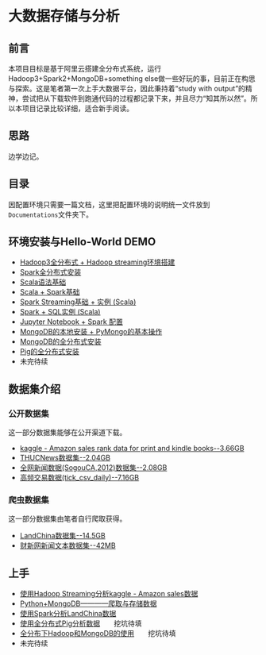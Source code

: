 # 大数据存储与分析

## 前言  

本项目目标是基于阿里云搭建全分布式系统，运行Hadoop3+Spark2+MongoDB+something else做一些好玩的事，目前正在构思与探索。这是笔者第一次上手大数据平台，因此秉持着“study with output”的精神，尝试把从下载软件到跑通代码的过程都记录下来，并且尽力“知其所以然”。所以本项目记录比较详细，适合新手阅读。

## 思路

边学边记。
 
## 目录  

因配置环境只需要一篇文档，这里把配置环境的说明统一文件放到`Documentations`文件夹下。

## 环境安装与Hello-World DEMO
 
- [Hadoop3全分布式 + Hadoop streaming环境搭建](./Documentations/Hadoop_distribute.md)
- [Spark全分布式安装](./Documentations/Spark_distribute.md)
- [Scala语法基础](./Documentations/ScalaBasic.md)
- [Scala + Spark基础](./Documentations/ScalaSpark.md)
- [Spark Streaming基础 + 实例 (Scala)](./Documentations/SparkStreaming_Scala.md)
- [Spark + SQL实例 (Scala)](./Documentations/SparkSQLDEMO_Scala.md)
- [Jupyter Notebook + Spark 配置](./Documentations/JupyterNotebook.md)
- [MongoDB的本地安装 + PyMongo的基本操作](./Documentations/MongoDB_standalone.md)
- [MongoDB的全分布式安装](./Documentations/MongoDB_distribute.md)
- [Pig的全分布式安装](./Documentations/Pig_distribute.md)
- 未完待续

## 数据集介绍

### 公开数据集

这一部分数据集能够在公开渠道下载。  

- [kaggle - Amazon sales rank data for print and kindle books--3.66GB](./Documentations/public_datas.md)
- [THUCNews数据集--2.04GB](./Documentations/public_datas.md)
- [全网新闻数据(SogouCA,2012)数据集--2.08GB](./Documentations/public_datas.md)
- [高频交易数据(tick_csv_daily)--7.16GB](./Documentations/public_datas.md)


### 爬虫数据集

这一部分数据集由笔者自行爬取获得。

- [LandChina数据集--14.5GB](./Documentations/private_datas.md)
- [财新网新闻文本数据集--42MB](./Documentations/private_datas.md)


## 上手
- [使用Hadoop Streaming分析kaggle - Amazon sales数据](./HadoopStreaming_Kaggle/README.md)
- [Python+MongoDB————爬取与存储数据](./MongDBWithCrawler/README.md)
- [使用Spark分析LandChina数据](./Spark_LandChina/README.md)
- [使用全分布式Pig分析数据](./PigOnMap-Reduce/README.md)　　挖坑待填
- [全分布下Hadoop和MongoDB的使用](./Documentations/Hadoop+MongoDB_Crawler.md)　　挖坑待填
- 未完待续
